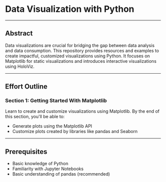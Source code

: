 # Data Visualization with Python

---

## Abstract

Data visualizations are crucial for bridging the gap between data analysis and data consumption. This repository provides resources and examples to create impactful, customized visualizations using Python. It focuses on Matplotlib for static visualizations and introduces interactive visualizations using HoloViz.

---

## Effort Outline

### Section 1: Getting Started With Matplotlib

Learn to create and customize visualizations using Matplotlib. By the end of this section, you'll be able to:

- Generate plots using the Matplotlib API
- Customize plots created by libraries like pandas and Seaborn


---

## Prerequisites

- Basic knowledge of Python
- Familiarity with Jupyter Notebooks
- Basic understanding of pandas (recommended)
